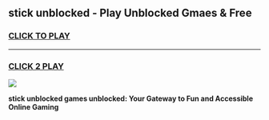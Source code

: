 
## stick unblocked - Play Unblocked Gmaes & Free
<h3>
<a href="https://news.freeplayer.one?title=stick_unblocked&ref=23F">CLICK TO PLAY</a></h3>
<hr>

<h3>
<a href="https://news.freeplayer.one?title=stick_unblocked&ref=23F">CLICK 2 PLAY</a>
  
</h3>

<a href="https://news.freeplayer.one?title=stick_unblocked&ref=23F/"><img src="https://clearcache.store/games.png"></a>


**stick unblocked games unblocked: Your Gateway to Fun and Accessible Online Gaming**
